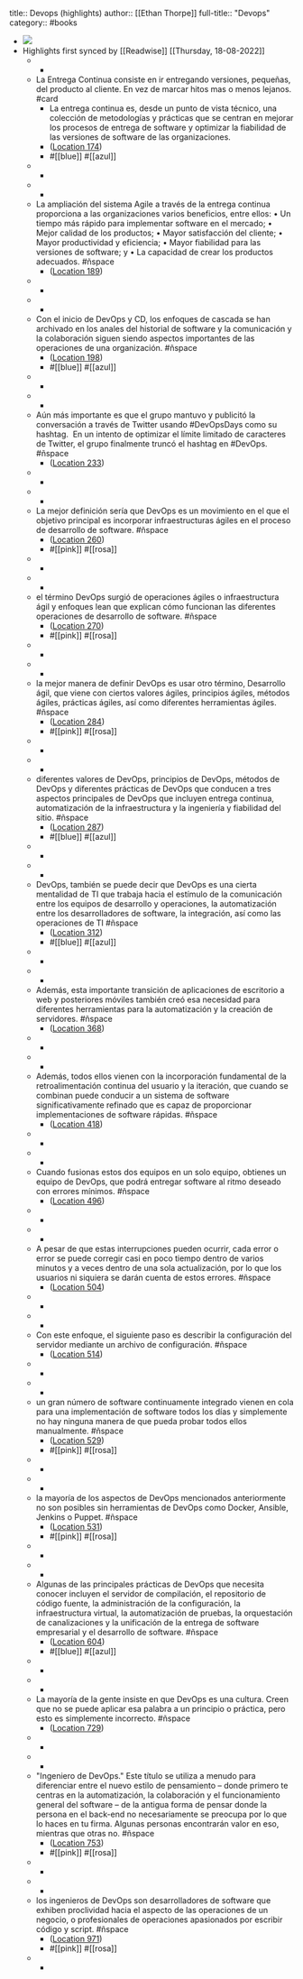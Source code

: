 title:: Devops (highlights)
author:: [[Ethan Thorpe]]
full-title:: "Devops"
category:: #books

- ![](https://images-na.ssl-images-amazon.com/images/I/41aqSxka3IL._SL200_.jpg)
- Highlights first synced by [[Readwise]] [[Thursday, 18-08-2022]]
	- -
	- La Entrega Continua consiste en ir entregando versiones, pequeñas, del producto al cliente. En vez de marcar hitos mas o menos lejanos. #card
		- La entrega continua es, desde un punto de vista técnico, una colección de metodologías y prácticas que se centran en mejorar los procesos de entrega de software y optimizar la fiabilidad de las versiones de software de las organizaciones.
		- ([Location 174](https://readwise.io/to_kindle?action=open&asin=B07YGWQL7D&location=174))
		- #[[blue]] #[[azul]]
	- -
	- -
	- La ampliación del sistema Agile a través de la entrega continua proporciona a las organizaciones varios beneficios, entre ellos: • Un tiempo más rápido para implementar software en el mercado; • Mejor calidad de los productos; • Mayor satisfacción del cliente; • Mayor productividad y eficiencia; • Mayor fiabilidad para las versiones de software; y • La capacidad de crear los productos adecuados. #ñspace
		- ([Location 189](https://readwise.io/to_kindle?action=open&asin=B07YGWQL7D&location=189))
	- -
	- -
	- Con el inicio de DevOps y CD, los enfoques de cascada se han archivado en los anales del historial de software y la comunicación y la colaboración siguen siendo aspectos importantes de las operaciones de una organización. #ñspace
		- ([Location 198](https://readwise.io/to_kindle?action=open&asin=B07YGWQL7D&location=198))
		- #[[blue]] #[[azul]]
	- -
	- -
	- Aún más importante es que el grupo mantuvo y publicitó la conversación a través de Twitter usando #DevOpsDays como su hashtag.  En un intento de optimizar el límite limitado de caracteres de Twitter, el grupo finalmente truncó el hashtag en #DevOps. #ñspace
		- ([Location 233](https://readwise.io/to_kindle?action=open&asin=B07YGWQL7D&location=233))
	- -
	- -
	- La mejor definición sería que DevOps es un movimiento en el que el objetivo principal es incorporar infraestructuras ágiles en el proceso de desarrollo de software. #ñspace
		- ([Location 260](https://readwise.io/to_kindle?action=open&asin=B07YGWQL7D&location=260))
		- #[[pink]] #[[rosa]]
	- -
	- -
	- el término DevOps surgió de operaciones ágiles o infraestructura ágil y enfoques lean que explican cómo funcionan las diferentes operaciones de desarrollo de software. #ñspace
		- ([Location 270](https://readwise.io/to_kindle?action=open&asin=B07YGWQL7D&location=270))
		- #[[pink]] #[[rosa]]
	- -
	- -
	- la mejor manera de definir DevOps es usar otro término, Desarrollo ágil, que viene con ciertos valores ágiles, principios ágiles, métodos ágiles, prácticas ágiles, así como diferentes herramientas ágiles. #ñspace
		- ([Location 284](https://readwise.io/to_kindle?action=open&asin=B07YGWQL7D&location=284))
		- #[[pink]] #[[rosa]]
	- -
	- -
	- diferentes valores de DevOps, principios de DevOps, métodos de DevOps y diferentes prácticas de DevOps que conducen a tres aspectos principales de DevOps que incluyen entrega continua, automatización de la infraestructura y la ingeniería y fiabilidad del sitio. #ñspace
		- ([Location 287](https://readwise.io/to_kindle?action=open&asin=B07YGWQL7D&location=287))
		- #[[blue]] #[[azul]]
	- -
	- -
	- DevOps, también se puede decir que DevOps es una cierta mentalidad de TI que trabaja hacia el estímulo de la comunicación entre los equipos de desarrollo y operaciones, la automatización entre los desarrolladores de software, la integración, así como las operaciones de TI #ñspace
		- ([Location 312](https://readwise.io/to_kindle?action=open&asin=B07YGWQL7D&location=312))
		- #[[blue]] #[[azul]]
	- -
	- -
	- Además, esta importante transición de aplicaciones de escritorio a web y posteriores móviles también creó esa necesidad para diferentes herramientas para la automatización y la creación de servidores. #ñspace
		- ([Location 368](https://readwise.io/to_kindle?action=open&asin=B07YGWQL7D&location=368))
	- -
	- -
	- Además, todos ellos vienen con la incorporación fundamental de la retroalimentación continua del usuario y la iteración, que cuando se combinan puede conducir a un sistema de software significativamente refinado que es capaz de proporcionar implementaciones de software rápidas. #ñspace
		- ([Location 418](https://readwise.io/to_kindle?action=open&asin=B07YGWQL7D&location=418))
	- -
	- -
	- Cuando fusionas estos dos equipos en un solo equipo, obtienes un equipo de DevOps, que podrá entregar software al ritmo deseado con errores mínimos. #ñspace
		- ([Location 496](https://readwise.io/to_kindle?action=open&asin=B07YGWQL7D&location=496))
	- -
	- -
	- A pesar de que estas interrupciones pueden ocurrir, cada error o error se puede corregir casi en poco tiempo dentro de varios minutos y a veces dentro de una sola actualización, por lo que los usuarios ni siquiera se darán cuenta de estos errores. #ñspace
		- ([Location 504](https://readwise.io/to_kindle?action=open&asin=B07YGWQL7D&location=504))
	- -
	- -
	- Con este enfoque, el siguiente paso es describir la configuración del servidor mediante un archivo de configuración. #ñspace
		- ([Location 514](https://readwise.io/to_kindle?action=open&asin=B07YGWQL7D&location=514))
	- -
	- -
	- un gran número de software continuamente integrado vienen en cola para una implementación de software todos los días y simplemente no hay ninguna manera de que pueda probar todos ellos manualmente. #ñspace
		- ([Location 529](https://readwise.io/to_kindle?action=open&asin=B07YGWQL7D&location=529))
		- #[[pink]] #[[rosa]]
	- -
	- -
	- la mayoría de los aspectos de DevOps mencionados anteriormente no son posibles sin herramientas de DevOps como Docker, Ansible, Jenkins o Puppet. #ñspace
		- ([Location 531](https://readwise.io/to_kindle?action=open&asin=B07YGWQL7D&location=531))
		- #[[pink]] #[[rosa]]
	- -
	- -
	- Algunas de las principales prácticas de DevOps que necesita conocer incluyen el servidor de compilación, el repositorio de código fuente, la administración de la configuración, la infraestructura virtual, la automatización de pruebas, la orquestación de canalizaciones y la unificación de la entrega de software empresarial y el desarrollo de software. #ñspace
		- ([Location 604](https://readwise.io/to_kindle?action=open&asin=B07YGWQL7D&location=604))
		- #[[blue]] #[[azul]]
	- -
	- -
	- La mayoría de la gente insiste en que DevOps es una cultura. Creen que no se puede aplicar esa palabra a un principio o práctica, pero esto es simplemente incorrecto. #ñspace
		- ([Location 729](https://readwise.io/to_kindle?action=open&asin=B07YGWQL7D&location=729))
	- -
	- -
	- "Ingeniero de DevOps." Este título se utiliza a menudo para diferenciar entre el nuevo estilo de pensamiento – donde primero te centras en la automatización, la colaboración y el funcionamiento general del software – de la antigua forma de pensar donde la persona en el back-end no necesariamente se preocupa por lo que lo haces en tu firma. Algunas personas encontrarán valor en eso, mientras que otras no. #ñspace
		- ([Location 753](https://readwise.io/to_kindle?action=open&asin=B07YGWQL7D&location=753))
		- #[[pink]] #[[rosa]]
	- -
	- -
	- los ingenieros de DevOps son desarrolladores de software que exhiben proclividad hacia el aspecto de las operaciones de un negocio, o profesionales de operaciones apasionados por escribir código y script. #ñspace
		- ([Location 971](https://readwise.io/to_kindle?action=open&asin=B07YGWQL7D&location=971))
		- #[[pink]] #[[rosa]]
	- -